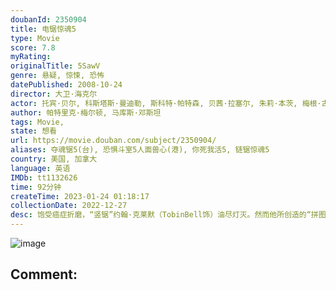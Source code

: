 ```yaml
---
doubanId: 2350904
title: 电锯惊魂5
type: Movie
score: 7.8
myRating: 
originalTitle: 5SawV
genre: 悬疑, 惊悚, 恐怖
datePublished: 2008-10-24
director: 大卫·海克尔
actor: 托宾·贝尔, 科斯塔斯·曼迪勒, 斯科特·帕特森, 贝茜·拉塞尔, 朱莉·本茨, 梅根·古德, 马克·罗斯顿, 卡尔洛·罗塔, 格雷格·布瑞克, 劳拉·戈登, 乔利斯·贾斯基, 迈克·巴特斯, 阿尔·萨皮恩扎, 迈克·瑞巴, 杰夫·普斯蒂尔, 丽莎·贝瑞, 希拉·沙赫, 布兰登·麦吉本
author: 帕特里克·梅尔顿, 马库斯·邓斯坦
tags: Movie, 
state: 想看
url: https://movie.douban.com/subject/2350904/
aliases: 夺魂锯5(台), 恐惧斗室5人面兽心(港), 你死我活5, 链锯惊魂5
country: 美国, 加拿大
language: 英语
IMDb: tt1132626
time: 92分钟
createTime: 2023-01-24 01:18:17
collectionDate: 2022-12-27
desc: 饱受癌症折磨，“竖锯”约翰·克莱默（TobinBell饰）油尽灯灭。然而他所创造的“拼图杀人案”却并未就此停止，反而愈演愈烈。警官马克·霍夫曼（CostasMandylor饰）曾假借“竖锯”之...
---
```


![image](p2197047787.jpg)

Comment: 
---

